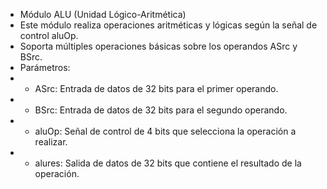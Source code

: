 
 * Módulo ALU (Unidad Lógico-Aritmética)
 * Este módulo realiza operaciones aritméticas y lógicas según la señal de control aluOp.
 * Soporta múltiples operaciones básicas sobre los operandos ASrc y BSrc.
 * Parámetros:
 *   - ASrc: Entrada de datos de 32 bits para el primer operando.
 *   - BSrc: Entrada de datos de 32 bits para el segundo operando.
 *   - aluOp: Señal de control de 4 bits que selecciona la operación a realizar.
 *   - alures: Salida de datos de 32 bits que contiene el resultado de la operación.
 